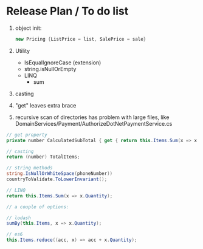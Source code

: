 # Release Plan / To do list

1. object init:

    ```csharp
    new Pricing {ListPrice = list, SalePrice = sale}
    ```

1. Utility
    - IsEqualIgnoreCase  (extension)
    - string.isNullOrEmpty
    - LINQ
      - sum
1. casting
1. "get" leaves extra brace
1. recursive scan of directories has problem with large files, like DomainServices/Payment/AuthorizeDotNetPaymentService.cs

```csharp
// get property
private number CalculatedSubTotal { get { return this.Items.Sum(x => x.SubTotal); } }

// casting
return (number) TotalItems;

// string methods
string.IsNullOrWhiteSpace(phoneNumber))
countryToValidate.ToLowerInvariant();

// LINQ
return this.Items.Sum(x => x.Quantity);

// a couple of options:

// lodash
sumBy(this.Items, x => x.Quantity);

// es6
this.Items.reduce((acc, x) => acc + x.Quantity);

```
